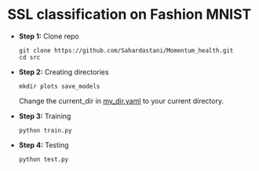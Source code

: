 # SSL classification on Fashion MNIST

* **Step 1:** Clone repo
    ```
    git clone https://github.com/Sahardastani/Momentum_health.git
    cd src
    ```

* **Step 2:** Creating directories
    ```
    mkdir plots save_models
    ```
    Change the current_dir in [my_dir.yaml](src/configs/dirs/my_dir.yaml) to your current directory.

* **Step 3:** Training
    ```
    python train.py
    ```

* **Step 4:** Testing
    ```
    python test.py
    ```

